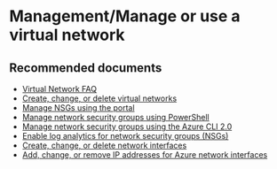 <properties
	pageTitle="	Management/Manage or use a virtual network"
	description="	Management/Manage or use a virtual network"
	service="microsoft.network"
	resource="virtualnetworks"
	authors="aashu"
	displayOrder=""
	selfHelpType="generic"
	supportTopicIds="32411813"
	resourceTags=""
	productPesIds="14749,15571"
	cloudEnvironments="public"
/>

# Management/Manage or use a virtual network

## **Recommended documents**
* [Virtual Network FAQ](https://docs.microsoft.com/azure/virtual-network/virtual-networks-faq)<br>
* [Create, change, or delete virtual networks](https://docs.microsoft.com/azure/virtual-network/virtual-network-manage-network)<br>
* [Manage NSGs using the portal](https://docs.microsoft.com/azure/virtual-network/virtual-network-manage-nsg-arm-portal)<br>
* [Manage network security groups using PowerShell](https://docs.microsoft.com/azure/virtual-network/virtual-network-manage-nsg-arm-ps)<br>
* [Manage network security groups using the Azure CLI 2.0](https://docs.microsoft.com/azure/virtual-network/virtual-network-manage-nsg-arm-cli)<br>
* [Enable log analytics for network security groups (NSGs)](https://docs.microsoft.com/azure/virtual-network/virtual-network-nsg-manage-log)<br>
* [Create, change, or delete network interfaces](https://docs.microsoft.com/azure/virtual-network/virtual-network-network-interface)<br>
* [Add, change, or remove IP addresses for Azure network interfaces](https://docs.microsoft.com/azure/virtual-network/virtual-network-network-interface-addresses)<br>

